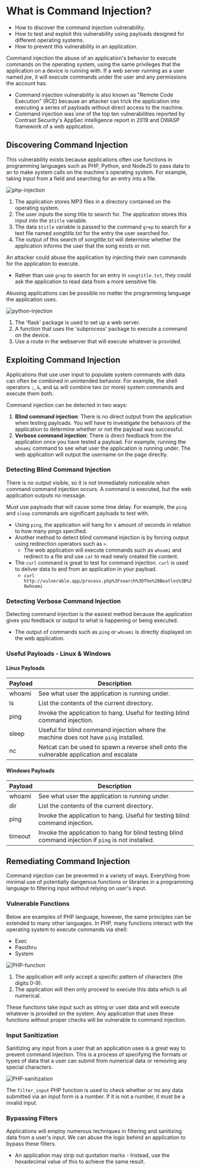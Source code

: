 
# What is Command Injection?

- How to discover the command injection vulnerability.
- How to test and exploit this vulnerability using payloads designed for different operating systems.
- How to prevent this vulnerability in an application.

Command injection the abuse of an application's behavior to execute commands on the operating system, using the same privileges that the application on a device is running with. If a web server running as a user named _joe_, it will execute commands under the user and any permissions the account has.

- Command injection vulnerability is also known as "Remote Code Execution" (RCE) because an attacker can trick the application into executing a series of payloads without direct access to the machine.
- Command injection was one of the top ten vulnerabilities reported by Contrast Security's AppSec intelligence report in 2019 and OWASP framework of a web application.

## Discovering Command Injection

This vulnerability exists because applications often use functions in programming languages such as PHP, Python, and NodeJS to pass data to an to make system calls on the machine's operating system. For example, taking input from a field and searching for an entry into a file.

![php-injection](https://tryhackme-images.s3.amazonaws.com/user-uploads/5de96d9ca744773ea7ef8c00/room-content/a54a09f7c4efa1d340ab678ece230c44.png)

1. The application stores MP3 files in a directory contained on the operating system.
2. The user inputs the song title to search for. The application stores this input into the `$title` variable.
3. The data `$title` variable is passed to the command `grep` to search for a text file named _songtitle.txt_ for the entry the user searched for.
4. The output of this search of _songtitle.txt_ will determine whether the application informs the user that the song exists or not.

An attacker could abuse the application by injecting their own commands for the application to execute.

- Rather than use `grep` to search for an entry in `songtitle.txt`, they could ask the application to read data from a more sensitive file.

Abusing applications can be possible no matter the programming language the application uses.

![python-injection](https://tryhackme-images.s3.amazonaws.com/user-uploads/5de96d9ca744773ea7ef8c00/room-content/04a1cb87fad0a9b47761afddc48e0bf2.png)

1. The 'flask' package is used to set up a web server.
2. A function that uses the 'subprocess' package to execute a command on the device.
3. Use a route in the webserver that will execute whatever is provided.

## Exploiting Command Injection

Applications that use user input to populate system commands with data can often be combined in unintended behavior. For example, the shell operators `;`, `&`, and `&&` will combine two (or more) system commands and execute them both.

Command injection can be detected in two ways:

1. **Blind command injection**: There is no direct output from the application when testing payloads. You will have to investigate the behaviors of the application to determine whether or not the payload was successful.
2. **Verbose command injection**: There is direct feedback from the application once you have tested a payload. For example, running the `whoami` command to see what user the application is running under. The web application will output the username on the page directly.

### Detecting Blind Command Injection

There is no output visible, so it is not immediately noticeable when command command injection occurs. A command is executed, but the web application outputs no message.

Must use payloads that will cause some time delay. For example, the `ping` and `sleep` commands are significant payloads to test with.

- Using `ping`, the application will hang for x amount of seconds in relation to how many pings specified.
- Another method to detect blind command injection is by forcing output using redirection operators such as `>`.
  - The web application will execute commands such as `whoami` and redirect to a file and use `cat` to read newly created file content.
- The `curl` command is great to test for command injection. `curl` is used to deliver data to and from an application in your payload.
  - `curl http://vulnerable.app/process.php%3Fsearch%3DThe%20Beatles%3B%20whoami`

### Detecting Verbose Command Injection

Detecting command injection is the easiest method because the application gives you feedback or output to what is happening or being executed.

- The output of commands such as `ping` or `whoami` is directly displayed on the web application.

### Useful Payloads - Linux & Windows

#### Linux Payloads


| Payload | Description                                                                              |
| ------- | ---------------------------------------------------------------------------------------- |
| whoami  | See what user the application is running under.                                          |
| ls      | List the contents of the current directory.                                              |
| ping    | Invoke the application to hang. Useful for testing blind command injection.              |
| sleep   | Useful for blind command injection where the machine does not have `ping` installed.     |
| nc      | Netcat can be used to spawn a reverse shell onto the vulnerable application and escalate |

#### Windows Payloads

| Payload | Description                                                                                          |
| ------- | ---------------------------------------------------------------------------------------------------- |
| whoami  | See what user the application is running under.                                                      |
| dir     | List the contents of the current directory.                                                          |
| ping    | Invoke the application to hang. Useful for testing blind command injection.                          |
| timeout | Invoke the application to hang for blind testing blind command injection if `ping` is not installed. |

## Remediating Command Injection

Command injection can be prevented in a variety of ways. Everything from minimal use of potentially dangerous functions or libraries in a programming language to filtering input without relying on user's input.

### Vulnerable Functions

Below are examples of PHP language, however, the same principles can be extended to many other languages. In PHP, many functions interact with the operating system to execute commands via shell:

- Exec
- Passthru
- System

![PHP-function](https://tryhackme-images.s3.amazonaws.com/user-uploads/5de96d9ca744773ea7ef8c00/room-content/14acf436361fcfb7efced4b2f416b3d5.png)

1. The application will only accept a specific pattern of characters (the digits 0-9).
2. The application will then only proceed to execute this data which is all numerical.

These functions take input such as string or user data and will execute whatever is provided on the system. Any application that uses these functions without proper checks will be vulnerable to command injection.

### Input Sanitization

Sanitizing any input from a user that an application uses is a great way to prevent command injection. This is a process of specifying the formats or types of data that a user can submit from numerical data or removing any special characters.

![PHP-sanitization](https://tryhackme-images.s3.amazonaws.com/user-uploads/5de96d9ca744773ea7ef8c00/room-content/06e83dfe3791664ed0bb9bc9ffd3e581.png)

The `filter_input` PHP function is used to check whether or no any data submitted via an input form is a number. If it is not a number, it must be a invalid input.

### Bypassing Filters

Applications will employ numerous techniques in filtering and sanitizing data from a user's input. We can abuse the logic behind an application to bypass these filters.

- An application may strip out quotation marks - Instead, use the hexadecimal value of this to achieve the same result.
